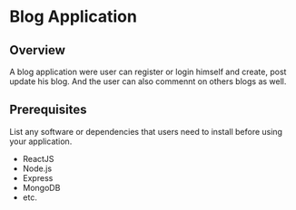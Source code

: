# Blog Application

## Overview

A blog application were user can register or login himself and create, post update his blog. And the user can also commennt on others blogs as well.

## Prerequisites

List any software or dependencies that users need to install before using your application.

- ReactJS
- Node.js
- Express
- MongoDB
- etc.
